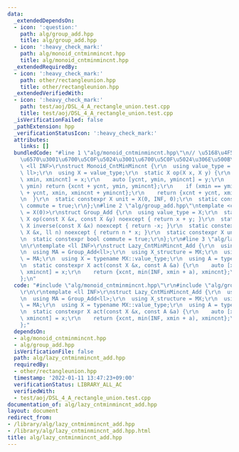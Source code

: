 ```yaml
---
data:
  _extendedDependsOn:
  - icon: ':question:'
    path: alg/group_add.hpp
    title: alg/group_add.hpp
  - icon: ':heavy_check_mark:'
    path: alg/monoid_cntminmincnt.hpp
    title: alg/monoid_cntminmincnt.hpp
  _extendedRequiredBy:
  - icon: ':heavy_check_mark:'
    path: other/rectangleunion.hpp
    title: other/rectangleunion.hpp
  _extendedVerifiedWith:
  - icon: ':heavy_check_mark:'
    path: test/aoj/DSL_4_A_rectangle_union.test.cpp
    title: test/aoj/DSL_4_A_rectangle_union.test.cpp
  _isVerificationFailed: false
  _pathExtension: hpp
  _verificationStatusIcon: ':heavy_check_mark:'
  attributes:
    links: []
  bundledCode: "#line 1 \"alg/monoid_cntminmincnt.hpp\"\n// \u5168\u4F53\u306E\u500B\
    \u6570\u3001\u6700\u5C0F\u5024\u3001\u6700\u5C0F\u5024\u306E\u500B\u6570\r\ntemplate\
    \ <ll INF>\r\nstruct Monoid_CntMinMincnt {\r\n  using value_type = tuple<ll, ll,\
    \ ll>;\r\n  using X = value_type;\r\n  static X op(X x, X y) {\r\n    auto [xcnt,\
    \ xmin, xmincnt] = x;\r\n    auto [ycnt, ymin, ymincnt] = y;\r\n    if (xmin >\
    \ ymin) return {xcnt + ycnt, ymin, ymincnt};\r\n    if (xmin == ymin) return {xcnt\
    \ + ycnt, xmin, xmincnt + ymincnt};\r\n    return {xcnt + ycnt, xmin, xmincnt};\r\
    \n  }\r\n  static constexpr X unit = X(0, INF, 0);\r\n  static constexpr bool\
    \ commute = true;\r\n};\n#line 2 \"alg/group_add.hpp\"\ntemplate <class X, X ZERO\
    \ = X(0)>\r\nstruct Group_Add {\r\n  using value_type = X;\r\n  static constexpr\
    \ X op(const X &x, const X &y) noexcept { return x + y; }\r\n  static constexpr\
    \ X inverse(const X &x) noexcept { return -x; }\r\n  static constexpr X power(const\
    \ X &x, ll n) noexcept { return n * x; }\r\n  static constexpr X unit = ZERO;\r\
    \n  static constexpr bool commute = true;\r\n};\r\n#line 3 \"alg/lazy_cntminmincnt_add.hpp\"\
    \n\r\ntemplate <ll INF>\r\nstruct Lazy_CntMinMincnt_Add {\r\n  using MX = Monoid_CntMinMincnt<INF>;\r\
    \n  using MA = Group_Add<ll>;\r\n  using X_structure = MX;\r\n  using A_structure\
    \ = MA;\r\n  using X = typename MX::value_type;\r\n  using A = typename MA::value_type;\r\
    \n  static constexpr X act(const X &x, const A &a) {\r\n    auto [xcnt, xmin,\
    \ xmincnt] = x;\r\n    return {xcnt, min(INF, xmin + a), xmincnt};\r\n  }\r\n\
    };\n"
  code: "#include \"alg/monoid_cntminmincnt.hpp\"\r\n#include \"alg/group_add.hpp\"\
    \r\n\r\ntemplate <ll INF>\r\nstruct Lazy_CntMinMincnt_Add {\r\n  using MX = Monoid_CntMinMincnt<INF>;\r\
    \n  using MA = Group_Add<ll>;\r\n  using X_structure = MX;\r\n  using A_structure\
    \ = MA;\r\n  using X = typename MX::value_type;\r\n  using A = typename MA::value_type;\r\
    \n  static constexpr X act(const X &x, const A &a) {\r\n    auto [xcnt, xmin,\
    \ xmincnt] = x;\r\n    return {xcnt, min(INF, xmin + a), xmincnt};\r\n  }\r\n\
    };"
  dependsOn:
  - alg/monoid_cntminmincnt.hpp
  - alg/group_add.hpp
  isVerificationFile: false
  path: alg/lazy_cntminmincnt_add.hpp
  requiredBy:
  - other/rectangleunion.hpp
  timestamp: '2022-01-11 13:47:23+09:00'
  verificationStatus: LIBRARY_ALL_AC
  verifiedWith:
  - test/aoj/DSL_4_A_rectangle_union.test.cpp
documentation_of: alg/lazy_cntminmincnt_add.hpp
layout: document
redirect_from:
- /library/alg/lazy_cntminmincnt_add.hpp
- /library/alg/lazy_cntminmincnt_add.hpp.html
title: alg/lazy_cntminmincnt_add.hpp
---
```

